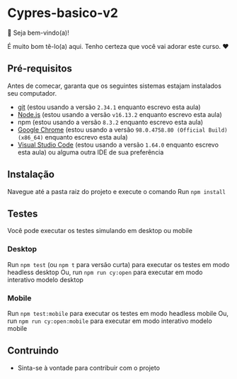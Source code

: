 # Cypres-basico-v2

👋 Seja bem-vindo(a)!

É muito bom tê-lo(a) aqui. Tenho certeza que você vai adorar este curso. ❤️

## Pré-requisitos

Antes de comecar, garanta que os seguintes sistemas estajam instalados seu computador.

- [git](https://git-scm.com/) (estou usando a versão `2.34.1` enquanto escrevo esta aula)
- [Node.js](https://nodejs.org/en/) (estou usando a versão `v16.13.2` enquanto escrevo esta aula)
- npm (estou usando a versão `8.3.2` enquanto escrevo esta aula)
- [Google Chrome](https://www.google.com/intl/pt_br/chrome/) (estou usando a versão `98.0.4758.80 (Official Build) (x86_64)` enquanto escrevo esta aula)
- [Visual Studio Code](https://code.visualstudio.com/) (estou usando a versão `1.64.0` enquanto escrevo esta aula) ou alguma outra IDE de sua preferência

## Instalação
Navegue até a pasta raiz do projeto e execute o comando
Run `npm install`

## Testes
Você pode executar os testes simulando em desktop ou mobile

### Desktop
Run `npm test` (ou `npm t` para versão curta) para executar os testes em modo headless desktop
Ou, run `npm run cy:open` para executar em modo interativo modelo desktop

### Mobile
Run `npm test:mobile` para executar os testes em modo headless mobile
Ou, run `npm run cy:open:mobile` para executar em modo interativo modelo mobile

## Contruindo

- Sinta-se à vontade para contribuir com o projeto 

